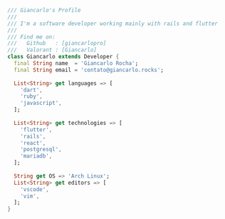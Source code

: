 ```Dart
/// Giancarlo's Profile
/// 
/// I'm a software developer working mainly with rails and flutter
///
/// Find me on:
///   Github   : [giancarlopro]
///   Valorant : [Giancarlo]
class Giancarlo extends Developer {
  final String name  = 'Giancarlo Rocha';
  final String email = 'contato@giancarlo.rocks';
  
  List<String> get languages => [
    'dart',
    'ruby',
    'javascript',
  ];
  
  List<String> get technologies => [
    'flutter',
    'rails',
    'react',
    'postgresql',
    'mariadb',
  ];
  
  String get OS => 'Arch Linux';
  List<String> get editors => [
    'vscode',
    'vim',
  ];
}
```

<!--
# Github Stats
<p align="center" style="text-align: center">
<a href="https://giancarlo.rocks">
  <img height="150" src="https://github-readme-stats.vercel.app/api?username=giancarlopro&count_private=true&theme=material-palenight" alt="Github Stats" />
</a>

<a href="https://giancarlo.rocks">
  <img height="150" src="https://github-readme-stats.vercel.app/api/top-langs/?username=giancarlopro&theme=material-palenight&layout=compact&count_private=true" alt="Github Stats" />
</a>
</p>

<p align="center">
  <img src="https://readme-jokes.vercel.app/api" alt="Jokes Card" />
</p>

**giancarlopro/giancarlopro** is a ✨ _special_ ✨ repository because its `README.md` (this file) appears on your GitHub profile.

Here are some ideas to get you started:

- 🔭 I’m currently working on ...
- 🌱 I’m currently learning ...
- 👯 I’m looking to collaborate on ...
- 🤔 I’m looking for help with ...
- 💬 Ask me about ...
- 📫 How to reach me: ...
- 😄 Pronouns: ...
- ⚡ Fun fact: ...
-->
